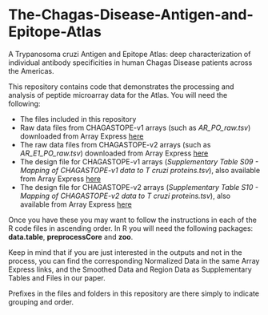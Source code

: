 # The-Chagas-Disease-Antigen-and-Epitope-Atlas
A Trypanosoma cruzi Antigen and Epitope Atlas: deep characterization of individual antibody specificities in human Chagas Disease patients across the Americas.

This repository contains code that demonstrates the processing and analysis of peptide microarray data for the Atlas. You will need the following:

* The files included in this repository
* Raw data files from CHAGASTOPE-v1 arrays (such as *AR_PO_raw.tsv*) downloaded from Array Express [here](https://www.ebi.ac.uk/arrayexpress/experiments/E-MTAB-11651/)
* The raw data files from CHAGASTOPE-v2 arrays (such as *AR_E1_PO_raw.tsv*) downloaded from Array Express [here](https://www.ebi.ac.uk/arrayexpress/experiments/E-MTAB-11655/)
* The design file for CHAGASTOPE-v1 arrays (*Supplementary Table S09 - Mapping of CHAGASTOPE-v1 data to T cruzi proteins.tsv*), also available from Array Express [here](https://www.ebi.ac.uk/arrayexpress/arrays/A-MTAB-692/)
* The design file for CHAGASTOPE-v2 arrays (*Supplementary Table S10 - Mapping of CHAGASTOPE-v2 data to T cruzi proteins.tsv*), also available from Array Express [here](https://www.ebi.ac.uk/arrayexpress/arrays/A-MTAB-693/)

Once you have these you may want to follow the instructions in each of the R code files in ascending order. In R you will need the following packages: **data.table**, 
**preprocessCore** and **zoo**. 

Keep in mind that if you are just interested in the outputs and not in the process, you can find the corresponding Normalized Data in the same Array Express links, and the Smoothed Data and Region Data as Supplementary Tables and Files in our paper.

Prefixes in the files and folders in this repository are there simply to indicate grouping and order.
